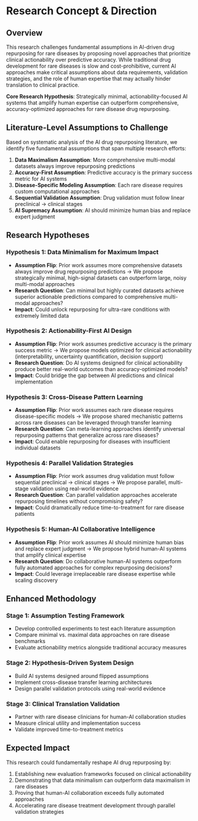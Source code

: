 



# Research Concept & Direction


## Overview

This research challenges fundamental assumptions in AI-driven drug repurposing for rare diseases by proposing novel approaches that prioritize clinical actionability over predictive accuracy. While traditional drug development for rare diseases is slow and cost-prohibitive, current AI approaches make critical assumptions about data requirements, validation strategies, and the role of human expertise that may actually hinder translation to clinical practice.

**Core Research Hypothesis**: Strategically minimal, actionability-focused AI systems that amplify human expertise can outperform comprehensive, accuracy-optimized approaches for rare disease drug repurposing.

## Literature-Level Assumptions to Challenge

Based on systematic analysis of the AI drug repurposing literature, we identify five fundamental assumptions that span multiple research efforts:

1. **Data Maximalism Assumption**: More comprehensive multi-modal datasets always improve repurposing predictions
2. **Accuracy-First Assumption**: Predictive accuracy is the primary success metric for AI systems
3. **Disease-Specific Modeling Assumption**: Each rare disease requires custom computational approaches
4. **Sequential Validation Assumption**: Drug validation must follow linear preclinical → clinical stages
5. **AI Supremacy Assumption**: AI should minimize human bias and replace expert judgment

## Research Hypotheses

### Hypothesis 1: Data Minimalism for Maximum Impact
- **Assumption Flip**: Prior work assumes more comprehensive datasets always improve drug repurposing predictions → We propose strategically minimal, high-signal datasets can outperform large, noisy multi-modal approaches
- **Research Question**: Can minimal but highly curated datasets achieve superior actionable predictions compared to comprehensive multi-modal approaches?
- **Impact**: Could unlock repurposing for ultra-rare conditions with extremely limited data

### Hypothesis 2: Actionability-First AI Design  
- **Assumption Flip**: Prior work assumes predictive accuracy is the primary success metric → We propose models optimized for clinical actionability (interpretability, uncertainty quantification, decision support)
- **Research Question**: Do AI systems designed for clinical actionability produce better real-world outcomes than accuracy-optimized models?
- **Impact**: Could bridge the gap between AI predictions and clinical implementation

### Hypothesis 3: Cross-Disease Pattern Learning
- **Assumption Flip**: Prior work assumes each rare disease requires disease-specific models → We propose shared mechanistic patterns across rare diseases can be leveraged through transfer learning
- **Research Question**: Can meta-learning approaches identify universal repurposing patterns that generalize across rare diseases?
- **Impact**: Could enable repurposing for diseases with insufficient individual datasets

### Hypothesis 4: Parallel Validation Strategies
- **Assumption Flip**: Prior work assumes drug validation must follow sequential preclinical → clinical stages → We propose parallel, multi-stage validation using real-world evidence
- **Research Question**: Can parallel validation approaches accelerate repurposing timelines without compromising safety?
- **Impact**: Could dramatically reduce time-to-treatment for rare disease patients

### Hypothesis 5: Human-AI Collaborative Intelligence
- **Assumption Flip**: Prior work assumes AI should minimize human bias and replace expert judgment → We propose hybrid human-AI systems that amplify clinical expertise
- **Research Question**: Do collaborative human-AI systems outperform fully automated approaches for complex repurposing decisions?
- **Impact**: Could leverage irreplaceable rare disease expertise while scaling discovery

## Enhanced Methodology

### Stage 1: Assumption Testing Framework
- Develop controlled experiments to test each literature assumption
- Compare minimal vs. maximal data approaches on rare disease benchmarks
- Evaluate actionability metrics alongside traditional accuracy measures

### Stage 2: Hypothesis-Driven System Design
- Build AI systems designed around flipped assumptions
- Implement cross-disease transfer learning architectures
- Design parallel validation protocols using real-world evidence

### Stage 3: Clinical Translation Validation
- Partner with rare disease clinicians for human-AI collaboration studies
- Measure clinical utility and implementation success
- Validate improved time-to-treatment metrics

## Expected Impact

This research could fundamentally reshape AI drug repurposing by:
1. Establishing new evaluation frameworks focused on clinical actionability
2. Demonstrating that data minimalism can outperform data maximalism in rare diseases
3. Proving that human-AI collaboration exceeds fully automated approaches
4. Accelerating rare disease treatment development through parallel validation strategies








